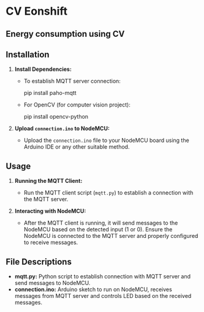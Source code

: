 

# CV Eonshift

## Energy consumption using CV


## Installation

1. **Install Dependencies:**

    - To establish MQTT server connection:
       
        pip install paho-mqtt
    
    - For OpenCV (for computer vision project):
      
        pip install opencv-python
      
2. **Upload `connection.ino` to NodeMCU:**

    - Upload the `connection.ino` file to your NodeMCU board using the Arduino IDE or any other suitable method.

## Usage

1. **Running the MQTT Client:**

    - Run the MQTT client script (`mqtt.py`) to establish a connection with the MQTT server.

2. **Interacting with NodeMCU:**

    - After the MQTT client is running, it will send messages to the NodeMCU based on the detected input (1 or 0). Ensure the NodeMCU is connected to the MQTT server and properly configured to receive messages.

## File Descriptions

- **mqtt.py:** Python script to establish connection with MQTT server and send messages to NodeMCU.
- **connection.ino:** Arduino sketch to run on NodeMCU, receives messages from MQTT server and controls LED based on the received messages.

